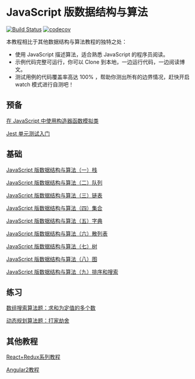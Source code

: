 # JavaScript 版数据结构与算法
[![Build Status](https://travis-ci.org/lewis617/javascript-datastructures-algorithms.svg?branch=master)](https://travis-ci.org/lewis617/javascript-datastructures-algorithms)
[![codecov](https://codecov.io/gh/lewis617/javascript-datastructures-algorithms/branch/master/graph/badge.svg)](https://codecov.io/gh/lewis617/javascript-datastructures-algorithms)

本教程相比于其他数据结构与算法教程的独特之处：

- 使用 JavaScript 描述算法，适合熟悉 JavaScript 的程序员阅读。
- 示例代码完整可运行，你可以 Clone 到本地，一边运行代码，一边阅读博文。
- 测试用例的代码覆盖率高达 100% ，帮助你测出所有的边界情况，赶快开启 watch 模式进行自测吧！

## 预备

[在 JavaScript 中使用构造器函数模拟类](https://lewis617.github.io/2017/02/15/construcor-function-create-class/)

[Jest 单元测试入门](https://lewis617.github.io/2017/02/15/start-jest/)

## 基础

[JavaScript 版数据结构与算法（一）栈](https://lewis617.github.io/2017/02/15/stack/)

[JavaScript 版数据结构与算法（二）队列](https://lewis617.github.io/2017/02/15/queue/)

[JavaScript 版数据结构与算法（三）链表](https://lewis617.github.io/2017/02/15/linked-list/)

[JavaScript 版数据结构与算法（四）集合](https://lewis617.github.io/2017/02/16/set/)

[JavaScript 版数据结构与算法（五）字典](https://lewis617.github.io/2017/02/17/dictionary/)

[JavaScript 版数据结构与算法（六）散列表](https://lewis617.github.io/2017/02/17/hash-table/)

[JavaScript 版数据结构与算法（七）树](https://lewis617.github.io/2017/02/18/tree/)

[JavaScript 版数据结构与算法（八）图](https://lewis617.github.io/2017/02/19/graph/)

[JavaScript 版数据结构与算法（九）排序和搜索](https://lewis617.github.io/2017/02/20/sort-and-search/)

## 练习

[数组搜索算法题：求和为定值的多个数](https://lewis617.github.io/2017/03/09/n-sum/)

[动态规划算法题：打家劫舍](https://lewis617.github.io/2017/03/10/house-robber/)

## 其他教程

[React+Redux系列教程](https://github.com/lewis617/react-redux-tutorial)

[Angular2教程](https://github.com/lewis617/angular2-tutorial)
